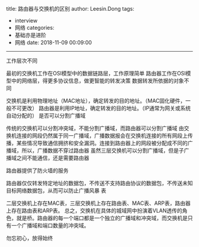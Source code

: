 title: 路由器与交换机的区别
author: Leesin.Dong
tags:
  - interview
  - 网络
categories:
  - 基础亦是进阶
  - 网络
date: 2018-11-09 00:09:00
---
工作层次不同

最初的交换机工作在OSI模型中的数据链路层，工作原理简单
路由器工作在OSI模型中的网络层，得更多协议信息，做更智能的转发决策
数据转发所依据的对象不同

交换机是利用物理地址（MAC地址），确定转发的目的地址。（MAC固化硬件，一般不可更改）
路由器是利用IP地址，确定转发的目的地址。（IP通常为网关或系统自动分配的）
是否可以分割广播域

传统的交换机可以分割冲突域，不能分割广播域，而路由器可以分割广播域
由交换机连接的网段仍然属于同一广播域，广播数据报会在交换机连接的所有网段上传播，某些情况导致通信拥挤和安全漏洞。连接到路由器上的网段被分配成不同的广播域，所以，广播数据不穿过路由器
虽然三层交换机可以分割广播域，但是子广播域之间不能通信，还是需要路由器

路由器提供了防火墙的服务

路由器仅仅转发特定地址的数据包，不传送不支持路由协议的数据包，不传送未知目标网络数据包，从而可以防止广播风暴
表

二层交换机上存在MAC表，三层交换机上存在路由表、MAC表、ARP表，路由器上存在路由表和ARP表。
总之，交换机在具体的城域网中扮演着VLAN透传的角色，就是桥。路由器的每一个端口都是一个独立的广播域和冲突域，而交换机是只有一个广播域和端口数量的冲突域。

勿忘初心，放得始终

